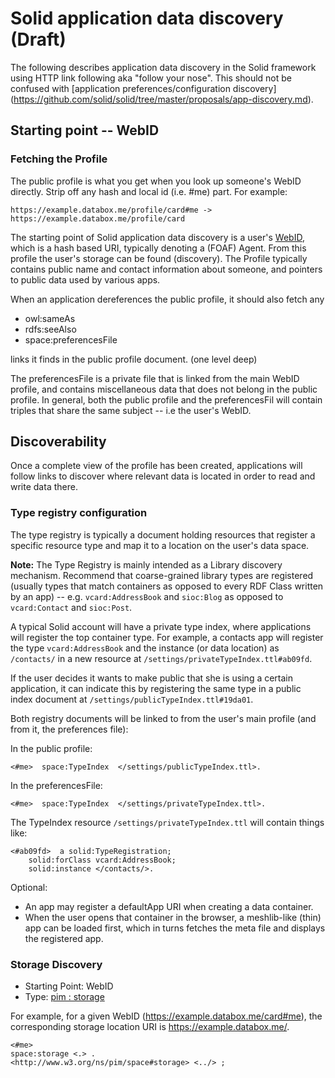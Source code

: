 # Solid application data discovery (Draft)

The following describes application data discovery in the Solid framework 
using HTTP link following aka "follow your nose". This should not be 
confused with [application preferences/configuration discovery]
(https://github.com/solid/solid/tree/master/proposals/app-discovery.md).

## Starting point -- WebID

### Fetching the Profile

The public profile is what you get when you look up someone's WebID directly.
Strip off any hash and local id (i.e. #me) part. For example:

```
https://example.databox.me/profile/card#me -> https://example.databox.me/profile/card
```

The starting point of Solid application data discovery is a user's 
[WebID](http://www.w3.org/2005/Incubator/webid/spec/identity/), which is a hash 
based URI, typically denoting a (FOAF) Agent. From this profile the user's 
storage can be found (discovery). The Profile typically contains public name 
and contact information about someone, and pointers to public data used by 
various apps.

When an application dereferences the public profile, it should also fetch any

* owl:sameAs
* rdfs:seeAlso
* space:preferencesFile

links it finds in the public profile document. (one level deep)

The preferencesFile is a private file that is linked from the main WebID
profile, and contains miscellaneous data that does not belong in the public profile. 
In general, both the public profile and the preferencesFil will contain triples 
that share the same subject -- i.e the user's WebID.

## Discoverability

Once a complete view of the profile has been created, applications will follow
links to discover where relevant data is located in order to read and write
data there.

### Type registry configuration

The type registry is typically a document holding resources that register a
specific resource type and map it to a location on the user's data space.

**Note:** The Type Registry is mainly intended as a Library discovery mechanism.
Recommend that coarse-grained library types are registered (usually types that 
match containers as opposed to every RDF Class written by an app) 
-- e.g. `vcard:AddressBook` and `sioc:Blog` as opposed to `vcard:Contact` and 
`sioc:Post`.

A typical Solid account will have a private type index, where applications will
register the top container type. For example, a contacts app will register the
type `vcard:AddressBook` and the instance (or data location) as `/contacts/` in
a new resource at `/settings/privateTypeIndex.ttl#ab09fd`.

If the user decides it wants to make public that she is using a certain
application, it can indicate this  by registering the same type in a public
index document at `/settings/publicTypeIndex.ttl#19da01`.

Both registry documents will be linked to from the user's main profile (and from
it, the preferences file):

In the public profile:
```
<#me>  space:TypeIndex  </settings/publicTypeIndex.ttl>.
```

In the preferencesFile:
```
<#me>  space:TypeIndex  </settings/privateTypeIndex.ttl>.
```

The TypeIndex resource `/settings/privateTypeIndex.ttl` will contain things like:
```
<#ab09fd>  a solid:TypeRegistration;
    solid:forClass vcard:AddressBook;
    solid:instance </contacts/>.
```

Optional:

- An app may register a defaultApp URI when creating a data container.
- When the user opens that container in the browser, a meshlib-like (thin) 
app can be loaded first, which in turns fetches the meta file and displays 
the registered app.


### Storage Discovery

* Starting Point: WebID
* Type: [pim : storage](http://www.w3.org/ns/pim/space#storage)

For example, for a given WebID (https://example.databox.me/card#me),
the corresponding storage location URI is https://example.databox.me/.

```
<#me>
space:storage <.> .
<http://www.w3.org/ns/pim/space#storage> <../> ;
```
